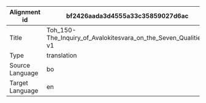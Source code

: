|Alignment id | bf2426aada3d4555a33c35859027d6ac
| --- | --- 
|Title | Toh_150-The_Inquiry_of_Avalokitesvara_on_the_Seven_Qualities-v1 
|Type | translation
|Source Language | bo
|Target Language | en